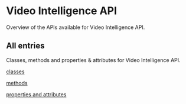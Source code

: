 [
This is a templated file. Adding content to this file may result in it being
reverted. Instead, if you want to place additional content, create an
"overview_content.md" file in `docs/` directory. The Sphinx tool will
pick up on the content and merge the content.
]: #

# Video Intelligence API

Overview of the APIs available for Video Intelligence API.

## All entries

Classes, methods and properties & attributes for
Video Intelligence API.

[classes](https://cloud.google.com/python/docs/reference/videointelligence/latest/summary_class.html)

[methods](https://cloud.google.com/python/docs/reference/videointelligence/latest/summary_method.html)

[properties and
attributes](https://cloud.google.com/python/docs/reference/videointelligence/latest/summary_property.html)
